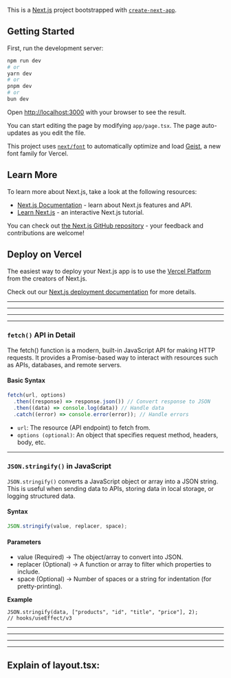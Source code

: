 This is a [Next.js](https://nextjs.org) project bootstrapped with [`create-next-app`](https://nextjs.org/docs/app/api-reference/cli/create-next-app).

## Getting Started

First, run the development server:

```bash
npm run dev
# or
yarn dev
# or
pnpm dev
# or
bun dev
```

Open [http://localhost:3000](http://localhost:3000) with your browser to see the result.

You can start editing the page by modifying `app/page.tsx`. The page auto-updates as you edit the file.

This project uses [`next/font`](https://nextjs.org/docs/app/building-your-application/optimizing/fonts) to automatically optimize and load [Geist](https://vercel.com/font), a new font family for Vercel.

## Learn More

To learn more about Next.js, take a look at the following resources:

- [Next.js Documentation](https://nextjs.org/docs) - learn about Next.js features and API.
- [Learn Next.js](https://nextjs.org/learn) - an interactive Next.js tutorial.

You can check out [the Next.js GitHub repository](https://github.com/vercel/next.js) - your feedback and contributions are welcome!

## Deploy on Vercel

The easiest way to deploy your Next.js app is to use the [Vercel Platform](https://vercel.com/new?utm_medium=default-template&filter=next.js&utm_source=create-next-app&utm_campaign=create-next-app-readme) from the creators of Next.js.

Check out our [Next.js deployment documentation](https://nextjs.org/docs/app/building-your-application/deploying) for more details.

---

---

---

---

### `fetch()` API in Detail

The fetch() function is a modern, built-in JavaScript API for making HTTP requests. It provides a Promise-based way to interact with resources such as APIs, databases, and remote servers.

#### Basic Syntax

```js
fetch(url, options)
  .then((response) => response.json()) // Convert response to JSON
  .then((data) => console.log(data)) // Handle data
  .catch((error) => console.error(error)); // Handle errors
```

- `url`: The resource (API endpoint) to fetch from.
- `options (optional)`: An object that specifies request method, headers, body, etc.

---

### `JSON.stringify()` in JavaScript

`JSON.stringify()` converts a JavaScript object or array into a JSON string. This is useful when sending data to APIs, storing data in local storage, or logging structured data.

#### Syntax

```js
JSON.stringify(value, replacer, space);
```

#### Parameters

- value (Required) → The object/array to convert into JSON.
- replacer (Optional) → A function or array to filter which properties to include.
- space (Optional) → Number of spaces or a string for indentation (for pretty-printing).

**Example**

```tsx
JSON.stringify(data, ["products", "id", "title", "price"], 2);
// hooks/useEffect/v3
```

---

---

---

---

## Explain of layout.tsx:
